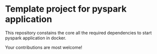 # Template project for pyspark application
This repository constains the core all the required dependencies to start pyspark application in docker.

Your contributions are most welcome!